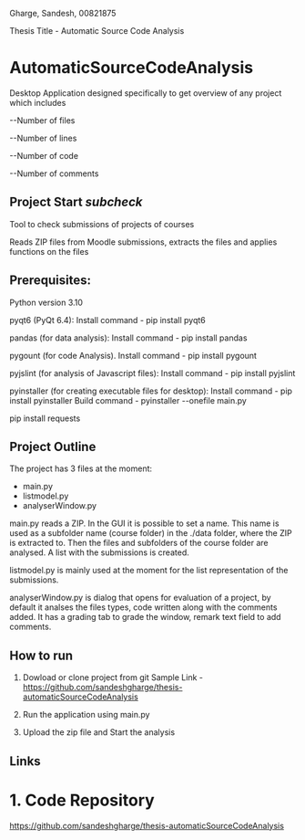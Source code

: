 Gharge, Sandesh, 00821875

Thesis Title - Automatic Source Code Analysis

# AutomaticSourceCodeAnalysis
Desktop Application designed specifically to get overview of any project which includes 

--Number of files

--Number of lines

--Number of code

--Number of comments

## Project Start *subcheck*

Tool to check submissions of projects of courses

Reads ZIP files from Moodle submissions, extracts the files and applies functions on the files

## Prerequisites: 

Python version 3.10

pyqt6 (PyQt 6.4):
Install command - pip install pyqt6

pandas (for data analysis):
Install command - pip install pandas

pygount (for code Analysis).
Install command - pip install pygount

pyjslint (for analysis of Javascript files):
Install command - pip install pyjslint

pyinstaller (for creating executable files for desktop):
Install command - pip install pyinstaller
Build command - pyinstaller --onefile main.py

pip install requests

## Project Outline

The project has 3 files at the moment:
- main.py
- listmodel.py
- analyserWindow.py

main.py reads a ZIP. In the GUI it is possible to set a name. This name is used as a subfolder name (course folder) in the ./data folder, where the ZIP is extracted to. Then the files and subfolders of the course folder are analysed. A list with the submissions is created.

listmodel.py is mainly used at the moment for the list representation of the submissions.

analyserWindow.py is dialog that opens for evaluation of a project, by default it analses the files types, code written along with the comments added. It has a grading tab to grade the window, remark text field to add comments.

## How to run

1. Dowload or clone project from git
Sample Link - https://github.com/sandeshgharge/thesis-automaticSourceCodeAnalysis

2. Run the application using main.py

3. Upload the zip file and Start the analysis

## Links

# 1. Code Repository

https://github.com/sandeshgharge/thesis-automaticSourceCodeAnalysis

